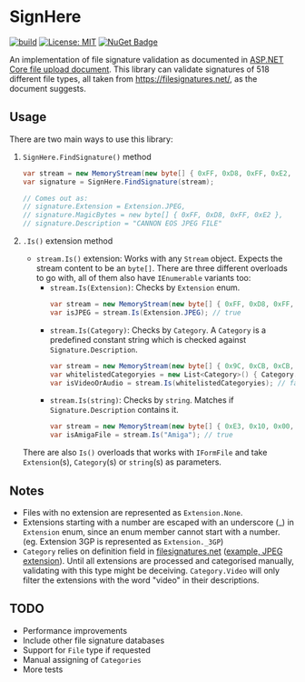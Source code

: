 # SignHere

[![build](https://github.com/Mithgroth/SignHere/actions/workflows/build.yml/badge.svg)](https://github.com/Mithgroth/SignHere/actions/workflows/build.yml) [![License: MIT](https://img.shields.io/badge/License-MIT-yellow.svg)](LICENSE) [![NuGet Badge](https://buildstats.info/nuget/SignHere?includePreReleases=true)](https://www.nuget.org/packages/SignHere/)

An implementation of file signature validation as documented in [ASP.NET Core file upload document](https://docs.microsoft.com/en-gb/aspnet/core/mvc/models/file-uploads?view=aspnetcore-6.0#file-signature-validation). This library can validate signatures of 518 different file types, all taken from https://filesignatures.net/, as the document suggests.

## Usage
There are two main ways to use this library:
1. `SignHere.FindSignature()` method

    ```csharp
    var stream = new MemoryStream(new byte[] { 0xFF, 0xD8, 0xFF, 0xE2, 0xB7, }); // "CANNON EOS JPEG FILE"
    var signature = SignHere.FindSignature(stream);

    // Comes out as:
    // signature.Extension = Extension.JPEG,
    // signature.MagicBytes = new byte[] { 0xFF, 0xD8, 0xFF, 0xE2 },
    // signature.Description = "CANNON EOS JPEG FILE"
    ```

1. `.Is()` extension method
   - `stream.Is()` extension: Works with any `Stream` object. Expects the stream content to be an `byte[]`. There are three different overloads to go with, all of them also have `IEnumerable` variants too:
     - `stream.Is(Extension)`: Checks by `Extension` enum.
        ```csharp
        var stream = new MemoryStream(new byte[] { 0xFF, 0xD8, 0xFF, 0xE2, 0xB7, })
        var isJPEG = stream.Is(Extension.JPEG); // true
        ```
     - `stream.Is(Category)`: Checks by `Category`. A `Category` is a predefined constant string which is checked against `Signature.Description`.
        ```csharp
        var stream = new MemoryStream(new byte[] { 0x9C, 0xCB, 0xCB, 0x8D, 0x13, 0x75, 0xD2, 0x11 })
        var whitelistedCategoryies = new List<Category>() { Category.Video, Category.Audio };
        var isVideoOrAudio = stream.Is(whitelistedCategoryies); // false
        ```
     - `stream.Is(string)`: Checks by `string`. Matches if `Signature.Description` contains it.
        ```csharp
        var stream = new MemoryStream(new byte[] { 0xE3, 0x10, 0x00, 0x01, 0x00, 0x00, 0x00, 0x00 })
        var isAmigaFile = stream.Is("Amiga"); // true
        ```
    There are also `Is()` overloads that works with `IFormFile` and take `Extension`(s), `Category`(s) or `string`(s) as parameters.

## Notes
- Files with no extension are represented as `Extension.None`.
- Extensions starting with a number are escaped with an underscore (_) in `Extension` enum, since an enum member cannot start with a number. (eg. Extension 3GP is represented as `Extension._3GP`)
- `Category` relies on definition field in [filesignatures.net](https://filesignatures.net/) ([example, JPEG extension](https://filesignatures.net/index.php?search=JPEG&mode=EXT)). Until all extensions are processed and categorised manually, validating with this type might be deceiving. `Category.Video` will only filter the extensions with the word "video" in their descriptions.

## TODO
- Performance improvements
- Include other file signature databases
- Support for `File` type if requested
- Manual assigning of `Categories`
- More tests